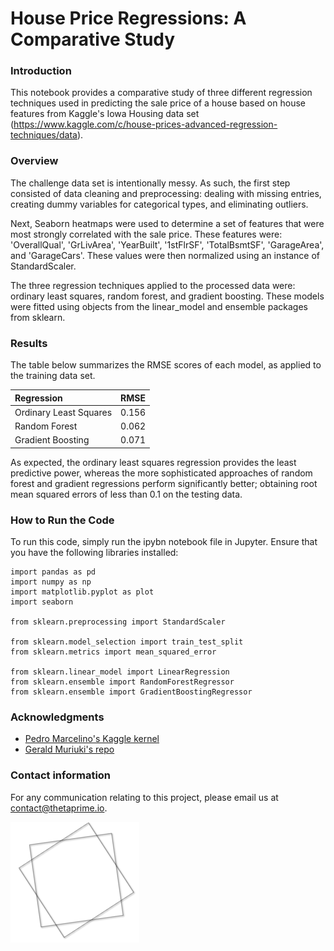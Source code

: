 # House Price Regressions: A Comparative Study

### Introduction
This notebook provides a comparative study of three different regression techniques used in predicting the sale price of a house based on house features from Kaggle's Iowa Housing data set
(https://www.kaggle.com/c/house-prices-advanced-regression-techniques/data).

### Overview
The challenge data set is intentionally messy. As such, the first step consisted of data cleaning and preprocessing: dealing with missing entries, creating dummy variables for
categorical types, and eliminating outliers. 

Next, Seaborn heatmaps were used to determine a set of features that were most strongly correlated with the sale price. These features were: 'OverallQual', 'GrLivArea', 'YearBuilt', '1stFlrSF', 'TotalBsmtSF', 'GarageArea', and 'GarageCars'. These values were then normalized using an instance of StandardScaler. 

The three regression techniques applied to the processed data were: ordinary least squares, random forest, and gradient boosting. These models were fitted using objects from the linear_model and ensemble packages from sklearn.

### Results
The table below summarizes the RMSE scores of each model, as applied to the training data set. 

Regression  | RMSE |
 :------------ | :----------- |
Ordinary Least Squares        |   0.156   | 
Random Forest  | 0.062  |
Gradient Boosting  | 0.071  |

As expected, the ordinary least squares regression provides the least predictive power, whereas the more sophisticated approaches of random forest and gradient regressions perform significantly better; obtaining root mean squared errors of less than 0.1 on the testing data.

### How to Run the Code
To run this code, simply run the ipybn notebook file in Jupyter. Ensure that you have the following libraries installed: 	

```
import pandas as pd
import numpy as np
import matplotlib.pyplot as plot
import seaborn

from sklearn.preprocessing import StandardScaler

from sklearn.model_selection import train_test_split
from sklearn.metrics import mean_squared_error

from sklearn.linear_model import LinearRegression
from sklearn.ensemble import RandomForestRegressor
from sklearn.ensemble import GradientBoostingRegressor
```

### Acknowledgments

* [Pedro Marcelino's Kaggle kernel](https://www.kaggle.com/pmarcelino/comprehensive-data-exploration-with-python)
* [Gerald Muriuki's repo](https://github.com/itsmuriuki/Predicting-House-prices)


### Contact information 

For any communication relating to this project, please email us at contact@thetaprime.io.

![alt text](thetaprime_shape.png)
